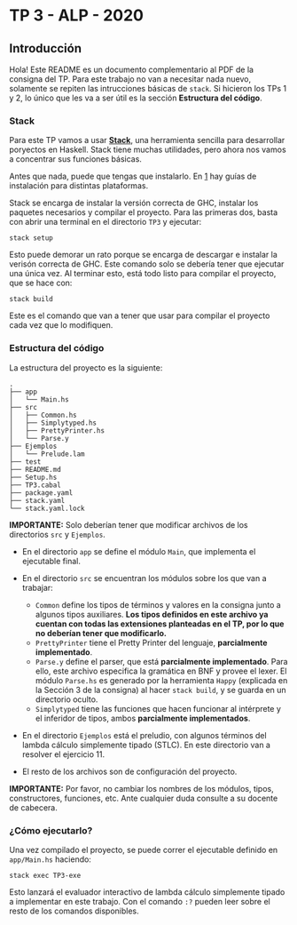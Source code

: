 # TP 3 - ALP - 2020

## Introducción
Hola! Este README es un documento complementario al PDF de la consigna del TP. Para este trabajo no van a necesitar nada nuevo, solamente se repiten las intrucciones básicas de `stack`. Si hicieron los TPs 1 y 2, lo único que les va a ser útil  es la sección **Estructura del código**.

### Stack
Para este TP vamos a usar [**Stack**](https://docs.haskellstack.org/), una herramienta sencilla para desarrollar poryectos en Haskell. Stack tiene muchas utilidades, pero ahora nos vamos a concentrar sus funciones básicas.

Antes que nada, puede que tengas que instalarlo. En [1](https://docs.haskellstack.org/en/stable/README/#how-to-install) hay guías de instalación para distintas plataformas.

Stack se encarga de instalar la versión correcta de GHC, instalar los paquetes necesarios y compilar el proyecto. Para las primeras dos, basta con abrir una terminal en el directorio `TP3` y ejecutar:
```
stack setup
```
Esto puede demorar un rato porque se encarga de descargar e instalar la verisón correcta de GHC. Este comando solo se debería tener que ejecutar una única vez. Al terminar esto, está todo listo para compilar el proyecto, que se hace con:
```
stack build
```
Este es el comando que van a tener que usar para compilar el proyecto cada vez que lo modifiquen.

### Estructura del código
La estructura del proyecto es la siguiente:
```
.
├── app
│   └── Main.hs
├── src
│   ├── Common.hs
│   ├── Simplytyped.hs
│   ├── PrettyPrinter.hs
│   └── Parse.y
├── Ejemplos
│   └── Prelude.lam
├── test
├── README.md
├── Setup.hs
├── TP3.cabal
├── package.yaml
├── stack.yaml
└── stack.yaml.lock
```
**IMPORTANTE:** Solo deberían tener que modificar archivos de los directorios `src` y `Ejemplos`.

* En el directorio `app` se define el módulo `Main`, que implementa el ejecutable final. 

* En el directorio `src` se encuentran los módulos sobre los que van a trabajar:
  - `Common` define los tipos de términos y valores en la consigna junto a algunos tipos auxiliares. **Los tipos definidos en este archivo ya cuentan con todas las extensiones planteadas en el TP, por lo que no deberían tener que modificarlo.**
  - `PrettyPrinter` tiene el Pretty Printer del lenguaje, **parcialmente implementado**. 
  - `Parse.y` define el parser, que está **parcialmente implementado**. Para ello, este archivo especifica la gramática en BNF y provee el lexer. El módulo `Parse.hs` es generado por la herramienta `Happy` (explicada en la Sección 3 de la consigna) al hacer `stack build`, y se guarda en un directorio oculto.
  - `Simplytyped` tiene las funciones que hacen funcionar al intérprete y el inferidor de tipos, ambos **parcialmente implementados**.

* En el directorio `Ejemplos` está el preludio, con algunos términos del lambda cálculo simplemente tipado (STLC). En este directorio van a resolver el ejercicio 11.

* El resto de los archivos son de configuración del proyecto.

**IMPORTANTE:** Por favor, no cambiar los nombres de los módulos, tipos, constructores, funciones, etc. Ante cualquier duda consulte a su docente de cabecera.

### ¿Cómo ejecutarlo?

Una vez compilado el proyecto, se puede correr el ejecutable definido en `app/Main.hs` haciendo:
```
stack exec TP3-exe 
```

Esto lanzará el evaluador interactivo de lambda cálculo simplemente tipado a implementar en este trabajo. Con el comando `:?` pueden leer sobre el resto de los comandos disponibles.